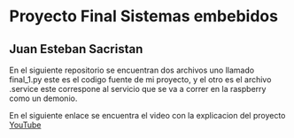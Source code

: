 # Proyecto Final Sistemas embebidos 
## Juan Esteban Sacristan


En el siguiente repositorio se encuentran dos archivos uno llamado final_1.py este es el codigo fuente de mi proyecto, y el otro es el archivo .service este correspone al
servicio que se va a correr en la raspberry como un demonio. 

En el siguiente enlace se encuentra el video con la explicacion del proyecto [YouTube](https://www.youtube.com/watch?v=tRXyFHHQzJQ)


